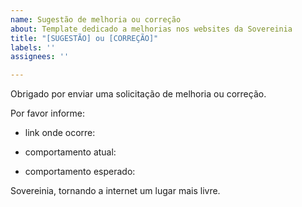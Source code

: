 ```yaml
---
name: Sugestão de melhoria ou correção
about: Template dedicado a melhorias nos websites da Sovereinia
title: "[SUGESTÃO] ou [CORREÇÃO]"
labels: ''
assignees: ''

---
```


Obrigado por enviar uma solicitação de melhoria ou correção. 

Por favor informe:
- link onde ocorre:
- comportamento atual:

- comportamento esperado:


Sovereinia, tornando a internet um lugar mais livre.
